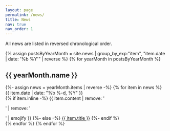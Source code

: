 ```yaml
---
layout: page
permalink: /news/
title: News
nav: true
nav_order: 1
---
```


All news are listed in reversed chronological order.

<div class="news">
{% assign postsByYearMonth = site.news | group_by_exp:"item", "item.date | date: '%b %Y'" | reverse %}
{% for yearMonth in postsByYearMonth %}
  <h2 class="year">{{ yearMonth.name }}</h2>
      {%- assign news = yearMonth.items | reverse -%}
      {% for item in news %}
        <div class = "row">
            <div class="col-sm-2">
                {{ item.date | date: "%b %-d, %Y" }}
            </div>
            <div class="col-sm-2">
                {% if item.inline -%}
                  {{ item.content | remove: '<p>' | remove: '</p>' | emojify }}
                {%- else -%}
                  <a class="news-title" href="{{ item.url | relative_url }}">{{ item.title }}</a>
                {%- endif %}
            </div>
        </div>
      {% endfor %}
{% endfor %}
</div>


